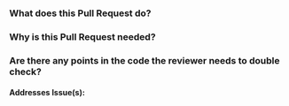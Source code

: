 ### What does this Pull Request do?


### Why is this Pull Request needed?


### Are there any points in the code the reviewer needs to double check?


#### Addresses Issue(s):

